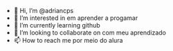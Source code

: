 - 👋 Hi, I’m @adriancps
- 👀 I’m interested in  em aprender a  progamar
- 🌱 I’m currently learning github
- 💞️ I’m looking to collaborate on com meu aprendizado
- 📫 How to reach me  por meio do alura
 
<!---
adriancps/adriancps is a ✨ special ✨ repository because its `README.md` (this file) appears on your GitHub profile.
You can click the Preview link to take a look at your changes.
--->
